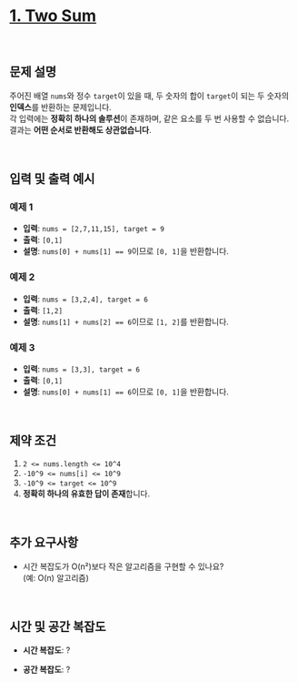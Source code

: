 #  [1. Two Sum](https://leetcode.com/problems/two-sum/description/)


<br>


## 문제 설명

주어진 배열 `nums`와 정수 `target`이 있을 때, 두 숫자의 합이 `target`이 되는 두 숫자의 **인덱스**를 반환하는 문제입니다.  
각 입력에는 **정확히 하나의 솔루션**이 존재하며, 같은 요소를 두 번 사용할 수 없습니다.  
결과는 **어떤 순서로 반환해도 상관없습니다**.

<br>


## 입력 및 출력 예시

### 예제 1
- **입력**: `nums = [2,7,11,15], target = 9`  
- **출력**: `[0,1]`  
- **설명**: `nums[0] + nums[1] == 9`이므로 `[0, 1]`을 반환합니다.

### 예제 2
- **입력**: `nums = [3,2,4], target = 6`  
- **출력**: `[1,2]`  
- **설명**: `nums[1] + nums[2] == 6`이므로 `[1, 2]`를 반환합니다.

### 예제 3
- **입력**: `nums = [3,3], target = 6`  
- **출력**: `[0,1]`  
- **설명**: `nums[0] + nums[1] == 6`이므로 `[0, 1]`을 반환합니다.


<br>


## 제약 조건

1. `2 <= nums.length <= 10^4`  
2. `-10^9 <= nums[i] <= 10^9`  
3. `-10^9 <= target <= 10^9`  
4. **정확히 하나의 유효한 답이 존재**합니다.

<br>


## 추가 요구사항

- 시간 복잡도가 O(n²)보다 작은 알고리즘을 구현할 수 있나요?  
  (예: O(n) 알고리즘)

<br>

## 시간 및 공간 복잡도

- **시간 복잡도**: ?
  
- **공간 복잡도**: ?
